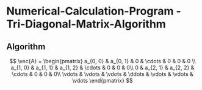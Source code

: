 # Numerical-Calculation-Program - Tri-Diagonal-Matrix-Algorithm
## Algorithm

$$
\vec{A} =
\begin{pmatrix}
	a_{0, 0} & a_{0, 1} & 0 & \cdots & 0 & 0 & 0 \\
	a_{1, 0} & a_{1, 1} & a_{1, 2} & \cdots & 0 & 0 & 0\\
	0 & a_{2, 1} & a_{2, 2} & \cdots & 0 & 0 & 0\\
	\vdots & \vdots & \vdots & \ddots & \vdots & \vdots & \vdots
\end{pmatrix}
$$

